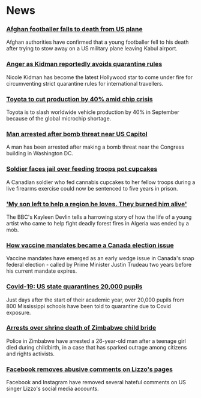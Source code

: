 # News
### [Afghan footballer falls to death from US plane](https://www.bbc.com/news/world-asia-58272740)
Afghan authorities have confirmed that a young footballer fell to his death after trying to stow away on a US military plane leaving Kabul airport.
### [Anger as Kidman reportedly avoids quarantine rules](https://www.bbc.com/news/world-asia-58270417)
Nicole Kidman has become the latest Hollywood star to come under fire for circumventing strict quarantine rules for international travellers.
### [Toyota to cut production by 40% amid chip crisis](https://www.bbc.com/news/business-58266794)
Toyota is to slash worldwide vehicle production by 40% in September because of the global microchip shortage.
### [Man arrested after bomb threat near US Capitol](https://www.bbc.com/news/world-us-canada-58273778)
A man has been arrested after making a bomb threat near the Congress building in Washington DC.
### [Soldier faces jail over feeding troops pot cupcakes](https://www.bbc.com/news/world-us-canada-58176125)
A Canadian soldier who fed cannabis cupcakes to her fellow troops during a live firearms exercise could now be sentenced to five years in prison.
### ['My son left to help a region he loves. They burned him alive'](https://www.bbc.com/news/world-africa-58260855)
The BBC's Kayleen Devlin tells a harrowing story of how the life of a young artist who came to help fight deadly forest fires in Algeria was ended by a mob.
### [How vaccine mandates became a Canada election issue](https://www.bbc.com/news/world-us-canada-58264006)
Vaccine mandates have emerged as an early wedge issue in Canada's snap federal election - called by Prime Minister Justin Trudeau two years before his current mandate expires. 
### [Covid-19: US state quarantines 20,000 pupils](https://www.bbc.com/news/world-us-canada-58272083)
Just days after the start of their academic year, over 20,000 pupils from 800 Mississippi schools have been told to quarantine due to Covid exposure.
### [Arrests over shrine death of Zimbabwe child bride](https://www.bbc.com/news/world-africa-58270976)
Police in Zimbabwe have arrested a 26-year-old man after a teenage girl died during childbirth, in a case that has sparked outrage among citizens and rights activists.
### [Facebook removes abusive comments on Lizzo's pages](https://www.bbc.com/news/entertainment-arts-58267704)
Facebook and Instagram have removed several hateful comments on US singer Lizzo's social media accounts.

